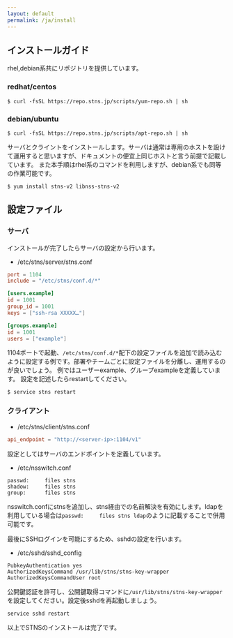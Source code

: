 ```yaml
---
layout: default
permalink: /ja/install
---
```


## インストールガイド
rhel,debian系共にリポジトリを提供しています。

### redhat/centos
```
$ curl -fsSL https://repo.stns.jp/scripts/yum-repo.sh | sh
```

### debian/ubuntu
```
$ curl -fsSL https://repo.stns.jp/scripts/apt-repo.sh | sh
```

サーバとクライントをインストールします。サーバは通常は専用のホストを設けて運用すると思いますが、ドキュメントの便宜上同じホストと言う前提で記載しています。
また本手順はrhel系のコマンドを利用しますが、debian系でも同等の作業可能です。

```
$ yum install stns-v2 libnss-stns-v2
```

## 設定ファイル

### サーバ
インストールが完了したらサーバの設定から行います。

* /etc/stns/server/stns.conf

```toml
port = 1104
include = "/etc/stns/conf.d/*"

[users.example]
id = 1001
group_id = 1001
keys = ["ssh-rsa XXXXX…"]

[groups.example]
id = 1001
users = ["example"]

```

1104ポートで起動、`/etc/stns/conf.d/*`配下の設定ファイルを追加で読み込むように設定する例です。部署やチームごとに設定ファイルを分離し、運用するのが良いでしょう。
例ではユーザーexample、グループexampleを定義しています。
設定を記述したらrestartしてください。

```
$ service stns restart
```

### クライアント

* /etc/stns/client/stns.conf


```toml
api_endpoint = "http://<server-ip>:1104/v1"

```

設定としてはサーバのエンドポイントを定義しています。

* /etc/nsswitch.conf

```
passwd:     files stns
shadow:     files stns
group:      files stns
```

nsswitch.confにstnsを追加し、stns経由での名前解決を有効にします。ldapを利用している場合は`passwd:     files stns ldap`のように記載することで併用可能です。


最後にSSHログインを可能にするため、sshdの設定を行います。

* /etc/sshd/sshd_config

```
PubkeyAuthentication yes
AuthorizedKeysCommand /usr/lib/stns/stns-key-wrapper
AuthorizedKeysCommandUser root
```

公開鍵認証を許可し、公開鍵取得コマンドに`/usr/lib/stns/stns-key-wrapper`を設定してください。設定後sshdを再起動しましょう。

```
service sshd restart
```

以上でSTNSのインストールは完了です。
